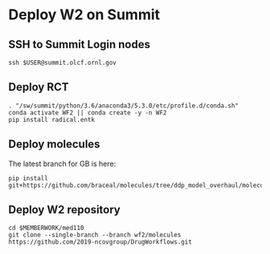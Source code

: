 # Deploy W2 on Summit

## SSH to Summit Login nodes

```
ssh $USER@summit.olcf.ornl.gov
```

## Deploy RCT 

```
. "/sw/summit/python/3.6/anaconda3/5.3.0/etc/profile.d/conda.sh"
conda activate WF2 || conda create -y -n WF2
pip install radical.entk

```

## Deploy molecules

The latest branch for GB is here:
```
pip install git+https://github.com/braceal/molecules/tree/ddp_model_overhaul/molecules
```

## Deploy W2 repository

```
cd $MEMBERWORK/med110
git clone --single-branch --branch wf2/molecules https://github.com/2019-ncovgroup/DrugWorkflows.git  
```
